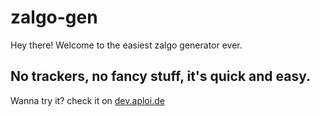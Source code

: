 # zalgo-gen

Hey there! Welcome to the easiest zalgo generator ever.
## **No trackers, no fancy stuff, it's quick and easy.**

Wanna try it? check it on [dev.aploi.de](https://dev.aploi.de/zalgo/)

